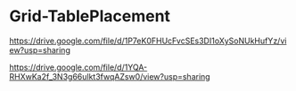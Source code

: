 # Grid-TablePlacement
https://drive.google.com/file/d/1P7eK0FHUcFvcSEs3DI1oXySoNUkHufYz/view?usp=sharing

https://drive.google.com/file/d/1YQA-RHXwKa2f_3N3g66ulkt3fwqAZsw0/view?usp=sharing
